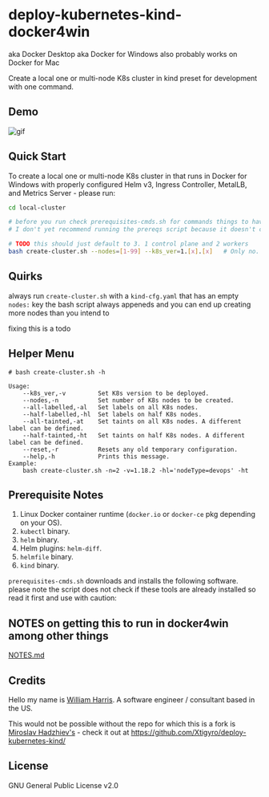 # deploy-kubernetes-kind-docker4win

aka Docker Desktop aka Docker for Windows also probably works on Docker for Mac

Create a local one or multi-node K8s cluster in kind preset for development with one command.

## Demo

![gif](demo.gif)

## Quick Start

To create a local one or multi-node K8s cluster in that runs in Docker for Windows with properly configured Helm v3, Ingress Controller, MetalLB, and Metrics Server - please run:

```bash
cd local-cluster

# before you run check prerequisites-cmds.sh for commands things to have installed
# I don't yet recommend running the prereqs script because it doesn't check to se if you've installed already

# TODO this should just default to 3. 1 control plane and 2 workers
bash create-cluster.sh --nodes=[1-99] --k8s_ver=1.[x].[x]   # Only no. of K8s nodes is mandatory.
```
## Quirks

always run `create-cluster.sh` with a `kind-cfg.yaml` that has an empty `nodes:` key the bash script always appeneds and you can end up creating more nodes than you intend to

fixing this is a todo

## Helper Menu

```console
# bash create-cluster.sh -h

Usage:
    --k8s_ver,-v         Set K8s version to be deployed.
    --nodes,-n           Set number of K8s nodes to be created.
    --all-labelled,-al   Set labels on all K8s nodes.
    --half-labelled,-hl  Set labels on half K8s nodes.
    --all-tainted,-at    Set taints on all K8s nodes. A different label can be defined.
    --half-tainted,-ht   Set taints on half K8s nodes. A different label can be defined.
    --reset,-r           Resets any old temporary configuration.
    --help,-h            Prints this message.
Example:
    bash create-cluster.sh -n=2 -v=1.18.2 -hl='nodeType=devops' -ht
```

## Prerequisite Notes

1. Linux Docker container runtime (`docker.io` or `docker-ce` pkg depending on your OS).
2. `kubectl` binary.
3. `helm` binary.
4. Helm plugins: `helm-diff`.
5. `helmfile` binary.
6. `kind` binary.

`prerequisites-cmds.sh` downloads and installs the following software. please note the script does not check if these tools are already installed so read it first and use with caution:

## NOTES on getting this to run in docker4win among other things

[NOTES.md](NOTES.md)

## Credits

Hello my name is [William Harris](https://will.vc/). A software engineer / consultant based in the US.

This would not be possible without the repo for which this is a fork is [Miroslav Hadzhiev's](https://www.linkedin.com/in/mehadzhiev/) - check it out at https://github.com/Xtigyro/deploy-kubernetes-kind/

## License

GNU General Public License v2.0
